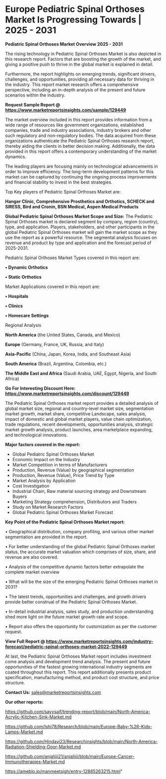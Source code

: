 # Europe Pediatric Spinal Orthoses Market Is Progressing Towards | 2025 - 2031

<Strong> Pediatric Spinal Orthoses Market Overview 2025 - 2031</strong>

The rising technology in Pediatric Spinal Orthoses Market is also depicted in this research report. Factors that are boosting the growth of the market, and giving a positive push to thrive in the global market is explained in detail.

Furthermore, the report highlights on emerging trends, significant drivers, challenges, and opportunities, providing all necessary data for thriving in the industry. This report market research offers a comprehensive perspective, including an in-depth analysis of the present and future scenarios within the industry.

<strong>Request Sample Report @ <a href=https://www.marketreportsinsights.com/sample/129449>https://www.marketreportsinsights.com/sample/129449</a></strong>

The market overview included in this report provides information from a wide range of resources like government organizations, established companies, trade and industry associations, industry brokers and other such regulatory and non-regulatory bodies. The data acquired from these organizations authenticate the Pediatric Spinal Orthoses research report, thereby aiding the clients in better decision making. Additionally, the data provided in this report offers a contemporary understanding of the market dynamics.

The leading players are focusing mainly on technological advancements in order to improve efficiency. The long-term development patterns for this market can be captured by continuing the ongoing process improvements and financial stability to invest in the best strategies.

Top Key players of Pediatric Spinal Orthoses Market are:

<strong>Hanger Clinic, Comprehensive Prosthetics and Orthotics, SCHECK and SIRESS, Bird and Cronin, BSN Medical, Aspen Medical Products</strong>

<strong><b>Global Pediatric Spinal Orthoses Market Scope and Size:</b></strong>
The Pediatric Spinal Orthoses market is declared segment by company, region (country), type, and application. Players, stakeholders, and other participants in the global Pediatric Spinal Orthoses market will gain the market scope as they use the report as a powerful resource. The segmental analysis focuses on revenue and product by type and application and the forecast period of 2025-2031.

Pediatric Spinal Orthoses Market Types covered in this report are:

<strong>• Dynamic Orthotics

• Static Orthotics</strong>

Market Applications covered in this report are:

<strong>• Hospitals

• Clinics

• Homecare Settings</strong> 

Regional Analysis

<strong>North America</strong> (the United States, Canada, and Mexico)

<strong>Europe</strong> (Germany, France, UK, Russia, and Italy)

<strong>Asia-Pacific</strong> (China, Japan, Korea, India, and Southeast Asia)

<strong>South America</strong> (Brazil, Argentina, Colombia, etc.)

<strong>The Middle East and Africa</strong> (Saudi Arabia, UAE, Egypt, Nigeria, and South Africa)

<strong>Go For Interesting Discount Here: <a href=https://www.marketreportsinsights.com/discount/129449>https://www.marketreportsinsights.com/discount/129449</a></strong>

The Pediatric Spinal Orthoses market report provides a detailed analysis of global market size, regional and country-level market size, segmentation market growth, market share, competitive Landscape, sales analysis, impact of domestic and global market players, value chain optimization, trade regulations, recent developments, opportunities analysis, strategic market growth analysis, product launches, area marketplace expanding, and technological innovations.

<strong><b>Major factors covered in the report:</b></strong>
<ul>
  <li>Global Pediatric Spinal Orthoses Market </li>
  <li>Economic Impact on the Industry</li>
  <li>Market Competition in terms of Manufacturers</li>
  <li>Production, Revenue (Value) by geographical segmentation</li>
  <li>Production, Revenue (Value), Price Trend by Type</li>
  <li>Market Analysis by Application</li>
  <li>Cost Investigation</li>
  <li>Industrial Chain, Raw material sourcing strategy and Downstream Buyers</li>
  <li>Marketing Strategy comprehension, Distributors and Traders</li>
  <li>Study on Market Research Factors</li>
  <li>Global Pediatric Spinal Orthoses Market Forecast</li>
</ul>

<strong><b>Key Point of the Pediatric Spinal Orthoses Market report:</b></strong>

• Geographical distribution, company profiling, and various other market segmentation are provided in the report.

• For better understanding of the global Pediatric Spinal Orthoses market status, the accurate market valuation which comprises of size, share, and revenue are also covered.

• Analysis of the competitive dynamic factors better extrapolate the complete market overview

• What will be the size of the emerging Pediatric Spinal Orthoses market in 2031?

• The latest trends, opportunities and challenges, and growth drivers provide better construal of the Pediatric Spinal Orthoses Market.

• In-detail industrial analysis, sales study, and production understanding shed more light on the future market growth rate and scope.

• Report also offers the opportunity for customization as per the customer request.

<strong><b>View Full Report @ <a href=https://www.marketreportsinsights.com/industry-forecast/pediatric-spinal-orthoses-market-2022-129449>https://www.marketreportsinsights.com/industry-forecast/pediatric-spinal-orthoses-market-2022-129449</a></b></strong>


At last, the Pediatric Spinal Orthoses Market report includes investment come analysis and development trend analysis. The present and future opportunities of the fastest growing international industry segments are coated throughout this report. This report additionally presents product specification, manufacturing method, and product cost structure, and price structure.

<strong>Contact Us:</strong>
sales@marketreportsinsights.com

<strong>Our other reports:</strong>

<a href=https://github.com/sayysaif/trending-report/blob/main/North-America-Acrylic-Kitchen-Sink-Market.md>https://github.com/sayysaif/trending-report/blob/main/North-America-Acrylic-Kitchen-Sink-Market.md</a>

<a href=https://github.com/Ishi78/Research/blob/main/Europe-Baby-%26-Kids-Lamps-Market.md>https://github.com/Ishi78/Research/blob/main/Europe-Baby-%26-Kids-Lamps-Market.md</a>

<a href=https://github.com/Hindavi23/Researchinsights/blob/main/North-America-Radiation-Shielding-Door-Market.md>https://github.com/Hindavi23/Researchinsights/blob/main/North-America-Radiation-Shielding-Door-Market.md</a>

<a href=https://github.com/anjaliiii21/anjaliiii/blob/main/Europe-Cancer-Immunotherapies-Market.md>https://github.com/anjaliiii21/anjaliiii/blob/main/Europe-Cancer-Immunotherapies-Market.md</a>

<a href=https://ameblo.jp/manmeetsigh/entry-12885263215.html>https://ameblo.jp/manmeetsigh/entry-12885263215.html</a>"
